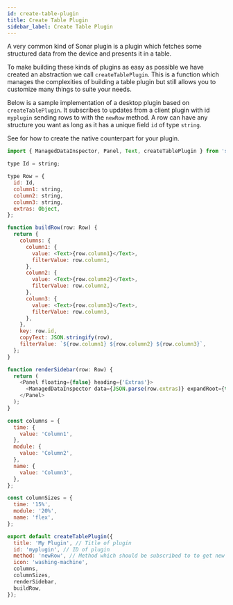 ```yaml
---
id: create-table-plugin
title: Create Table Plugin
sidebar_label: Create Table Plugin
---
```


A very common kind of Sonar plugin is a plugin which fetches some structured data from the device and presents it in a table.

To make building these kinds of plugins as easy as possible we have created an abstraction we call `createTablePlugin`. This is a function which manages the complexities of building a table plugin but still allows you to customize many things to suite your needs.

Below is a sample implementation of a desktop plugin based on `createTablePlugin`. It subscribes to updates from a client plugin with id `myplugin` sending rows to with the `newRow` method. A row can have any structure you want as long as it has a unique field `id` of type `string`.

See []() for how to create the native counterpart for your plugin.

```javascript
import { ManagedDataInspector, Panel, Text, createTablePlugin } from 'sonar';

type Id = string;

type Row = {
  id: Id,
  column1: string,
  column2: string,
  column3: string,
  extras: Object,
};

function buildRow(row: Row) {
  return {
    columns: {
      column1: {
        value: <Text>{row.column1}</Text>,
        filterValue: row.column1,
      },
      column2: {
        value: <Text>{row.column2}</Text>,
        filterValue: row.column2,
      },
      column3: {
        value: <Text>{row.column3}</Text>,
        filterValue: row.column3,
      },
    },
    key: row.id,
    copyText: JSON.stringify(row),
    filterValue: `${row.column1} ${row.column2} ${row.column3}`,
  };
}

function renderSidebar(row: Row) {
  return (
    <Panel floating={false} heading={'Extras'}>
      <ManagedDataInspector data={JSON.parse(row.extras)} expandRoot={true} />
    </Panel>
  );
}

const columns = {
  time: {
    value: 'Column1',
  },
  module: {
    value: 'Column2',
  },
  name: {
    value: 'Column3',
  },
};

const columnSizes = {
  time: '15%',
  module: '20%',
  name: 'flex',
};

export default createTablePlugin({
  title: 'My Plugin', // Title of plugin
  id: 'myplugin', // ID of plugin
  method: 'newRow', // Method which should be subscribed to to get new rows with share Row (from above),
  icon: 'washing-machine',
  columns,
  columnSizes,
  renderSidebar,
  buildRow,
});
```
